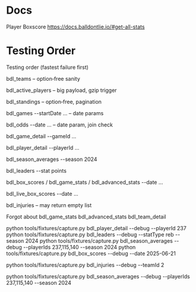 
# Docs

Player Boxscore
https://docs.balldontlie.io/#get-all-stats



# Testing Order

Testing order (fastest failure first)

bdl_teams – option‑free sanity

bdl_active_players – big payload, gzip trigger

bdl_standings – option‑free, pagination

bdl_games --startDate … – date params

bdl_odds --date … – date param, join check

bdl_game_detail --gameId …

bdl_player_detail --playerId …

bdl_season_averages --season 2024

bdl_leaders --stat points

bdl_box_scores / bdl_game_stats / bdl_advanced_stats --date …

bdl_live_box_scores --date …

bdl_injuries – may return empty list

Forgot about
bdl_game_stats
bdl_advanced_stats
bdl_team_detail


python tools/fixtures/capture.py bdl_player_detail --debug --playerId 237
python tools/fixtures/capture.py bdl_leaders --debug --statType reb --season 2024
python tools/fixtures/capture.py bdl_season_averages --debug --playerIds 237,115,140 --season 2024
python tools/fixtures/capture.py bdl_box_scores --debug --date 2025-06-21

python tools/fixtures/capture.py bdl_injuries --debug --teamId 2

python tools/fixtures/capture.py bdl_season_averages --debug --playerIds 237,115,140 --season 2024



